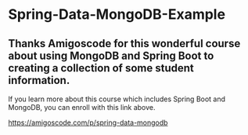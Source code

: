 # Spring-Data-MongoDB-Example
## Thanks Amigoscode for this wonderful course about using MongoDB and Spring Boot to creating a collection of some student information.

If you learn more about this course which includes Spring Boot and MongoDB, you can enroll with this link above.

https://amigoscode.com/p/spring-data-mongodb
